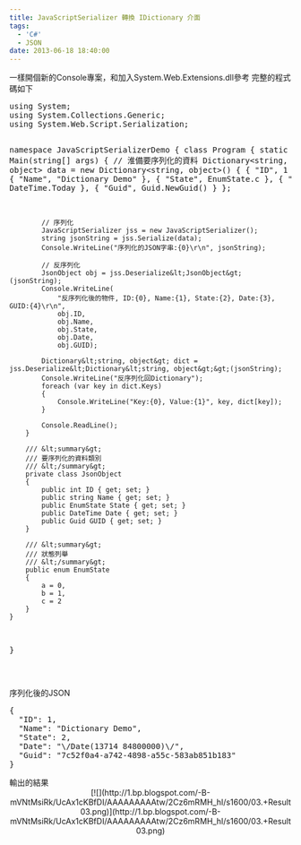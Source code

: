 ```yaml
---
title: JavaScriptSerializer 轉換 IDictionary 介面
tags:
  - 'C#'
  - JSON
date: 2013-06-18 18:40:00
---
```


<div>一樣開個新的Console專案，和加入System.Web.Extensions.dll參考
完整的程式碼如下</div><div><pre class="brush:csharp">using System;
using System.Collections.Generic;
using System.Web.Script.Serialization;

namespace JavaScriptSerializerDemo
{
    class Program
    {
        static void Main(string[] args)
        {
            // 淮備要序列化的資料
            Dictionary&lt;string, object&gt; data = new Dictionary&lt;string, object&gt;()
            {
                {
                    "ID", 1
                },
                {
                    "Name", "Dictionary Demo"
                },
                {
                    "State", EnumState.c
                },
                {
                    "Date", DateTime.Today
                },
                {
                    "Guid", Guid.NewGuid()
                }
            };

            // 序列化
            JavaScriptSerializer jss = new JavaScriptSerializer();
            string jsonString = jss.Serialize(data);
            Console.WriteLine("序列化的JSON字串:{0}\r\n", jsonString);

            // 反序列化
            JsonObject obj = jss.Deserialize&lt;JsonObject&gt;(jsonString);
            Console.WriteLine(
                "反序列化後的物件, ID:{0}, Name:{1}, State:{2}, Date:{3}, GUID:{4}\r\n",
                obj.ID,
                obj.Name,
                obj.State,
                obj.Date,
                obj.GUID);

            Dictionary&lt;string, object&gt; dict = jss.Deserialize&lt;Dictionary&lt;string, object&gt;&gt;(jsonString);
            Console.WriteLine("反序列化回Dictionary");
            foreach (var key in dict.Keys)
            {
                Console.WriteLine("Key:{0}, Value:{1}", key, dict[key]);
            }

            Console.ReadLine();
        }

        /// &lt;summary&gt;
        /// 要序列化的資料類別
        /// &lt;/summary&gt;
        private class JsonObject
        {
            public int ID { get; set; }
            public string Name { get; set; }
            public EnumState State { get; set; }
            public DateTime Date { get; set; }
            public Guid GUID { get; set; }
        }

        /// &lt;summary&gt;
        /// 狀態列舉
        /// &lt;/summary&gt;
        public enum EnumState
        {
            a = 0,
            b = 1,
            c = 2
        }
    }
}

</pre></div>
<div>序列化後的JSON </div><div><pre class="brush:javascript">{
  "ID": 1,
  "Name": "Dictionary Demo",
  "State": 2,
  "Date": "\/Date(13714 84800000)\/",
  "Guid": "7c52f0a4-a742-4898-a55c-583ab851b183"
}
</pre></div><div>
輸出的結果
<div class="separator" style="clear: both; text-align: center;">[![](http://1.bp.blogspot.com/-B-mVNtMsiRk/UcAx1cKBfDI/AAAAAAAAAtw/2Cz6mRMH_hI/s1600/03.+Result03.png)](http://1.bp.blogspot.com/-B-mVNtMsiRk/UcAx1cKBfDI/AAAAAAAAAtw/2Cz6mRMH_hI/s1600/03.+Result03.png)</div></div>